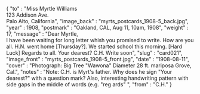{
  "to" : "Miss Myrtle Williams<br> 123 Addison Ave.<br>Palo Alto, California",
  "image_back" : "myrts_postcards_1908-5_back.jpg",
  "year" : 1908,
  "postmark" : "Oakland, CAL, Aug 11, 10am, 1908",
  "weight" : 17,
  "message" : "Dear Myrtle,<br>I have been waiting for long letter whish you promised to write. How are you all. H.N. went home [Thursday?]. We started school this morning. [Hard Luck] Regards to all. Your dearest? C.H. Write soon",
  "slug" : "card021",
  "image_front" : "myrts_postcards_1908-5_front.jpg",
  "date" : "1908-08-11",
  "cover" : "Photograph: Big Tree \"Wawona\" Diameter 28 ft. mariposa Grove, Cal.",
  "notes" : "Note: C.H. is Myrt's father. Why does he sign \"Your dearest?\" with a question mark? Also, interesting handwriting pattern with side gaps in the middle of words (e.g. \"reg   ards\" ",
  "from" : "C.H."
}
